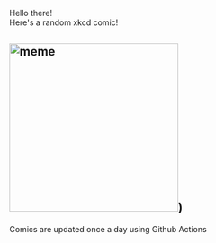 Hello there! <br>Here's a random xkcd comic!<br>
## <img src="https://imgs.xkcd.com/comics/cougars.png" alt="meme" width="300"/>)<br>
Comics are updated once a day using Github Actions